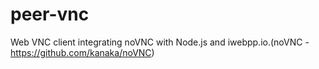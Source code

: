 peer-vnc
==========

Web VNC client integrating noVNC with Node.js and iwebpp.io.(noVNC - https://github.com/kanaka/noVNC)
